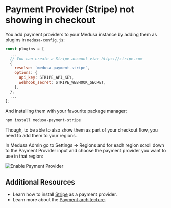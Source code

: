 # Payment Provider (Stripe) not showing in checkout

You add payment providers to your Medusa instance by adding them as plugins in `medusa-config.js`:

```jsx
const plugins = [
  ...
  // You can create a Stripe account via: https://stripe.com
  {
    resolve: `medusa-payment-stripe`,
    options: {
      api_key: STRIPE_API_KEY,
      webhook_secret: STRIPE_WEBHOOK_SECRET,
    },
  },
  ...
];
```

And installing them with your favourite package manager:

```bash npm2yarn
npm install medusa-payment-stripe
```

Though, to be able to also show them as part of your checkout flow, you need to add them to your regions.

In Medusa Admin go to Settings -> Regions and for each region scroll down to the Payment Provider input and choose the payment provider you want to use in that region:

![Enable Payment Provider](https://i.imgur.com/FH5vgWh.png)

## Additional Resources

- Learn how to install [Stripe](../add-plugins/stripe.md) as a payment provider.
- Learn more about the [Payment architecture](../advanced/backend/payment/overview.md).
